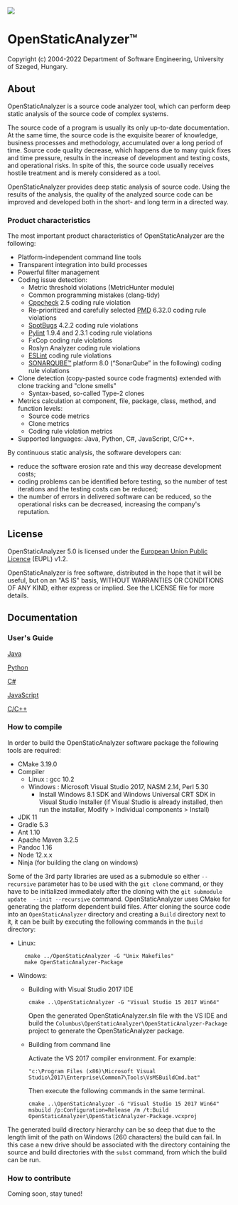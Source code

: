 ![](OpenStaticAnalyzer/doc/logo/OSA_small.png)
# OpenStaticAnalyzer™
Copyright (c) 2004-2022 Department of Software Engineering, University of Szeged, Hungary.

## About

OpenStaticAnalyzer is a source code analyzer tool, which can perform deep static analysis of the source code of complex systems.

The source code of a program is usually its only up-to-date documentation. At the same time, the source code is the exquisite bearer of knowledge, business processes and methodology, accumulated over a long period of time. Source code quality decrease, which happens due to many quick fixes and time pressure, results in the increase of development and testing costs, and operational risks. In spite of this, the source code usually receives hostile treatment and is merely considered as a tool.

OpenStaticAnalyzer provides deep static analysis of source code. Using the results of the analysis, the quality of the analyzed source code can be improved and developed both in the short- and long term in a directed way.

### Product characteristics

The most important product characteristics of OpenStaticAnalyzer are the following:
- Platform-independent command line tools
- Transparent integration into build processes
- Powerful filter management
- Coding issue detection:
    - Metric threshold violations (MetricHunter module)
    - Common programming mistakes (clang-tidy)
    - [Cppcheck] 2.5 coding rule violation
    - Re-prioritized and carefully selected [PMD] 6.32.0 coding rule violations
    - [SpotBugs] 4.2.2 coding rule violations
    - [Pylint] 1.9.4 and 2.3.1 coding rule violations
    - FxCop coding rule violations
    - Roslyn Analyzer coding rule violations
    - [ESLint] coding rule violations
    - [SONARQUBE™] platform 8.0 (“SonarQube” in the following) coding rule violations
- Clone detection (copy-pasted source code fragments) extended with clone tracking and "clone smells"
    - Syntax-based, so-called Type-2 clones
- Metrics calculation at component, file, package, class, method, and function levels:
    - Source code metrics
    - Clone metrics
    - Coding rule violation metrics
- Supported languages: Java, Python, C#, JavaScript, C/C++.

[Cppcheck]:http://cppcheck.sourceforge.net/
[PMD]:https://pmd.github.io
[SpotBugs]:https://spotbugs.github.io
[Pylint]:http://www.pylint.org/
[ESLint]:https://eslint.org/
[SONARQUBE™]:https://www.sonarqube.org

By continuous static analysis, the software developers can:
- reduce the software erosion rate and this way decrease development costs;
- coding problems can be identified before testing, so the number of test iterations and the testing costs can be reduced;
- the number of errors in delivered software can be reduced, so the operational risks can be decreased, increasing the company's reputation.

## License
OpenStaticAnalyzer 5.0 is licensed under the [European Union Public Licence](https://joinup.ec.europa.eu/software/page/eupl) (EUPL) v1.2.

OpenStaticAnalyzer is free software, distributed in the hope that it will be useful, but on an "AS IS" basis, WITHOUT WARRANTIES OR CONDITIONS OF ANY KIND, either express or implied. See the LICENSE file for more details.

## Documentation

### User's Guide

[Java](OpenStaticAnalyzer/java/doc/usersguide/md/Main.md)

[Python](OpenStaticAnalyzer/python/doc/usersguide/md/Main.md)

[C#](OpenStaticAnalyzer/csharp/doc/usersguide/md/Main.md)

[JavaScript](OpenStaticAnalyzer/javascript/doc/usersguide/md/Main.md)

[C/C++](OpenStaticAnalyzer/cpp/doc/usersguide/md/Main.md)

### How to compile

In order to build the OpenStaticAnalyzer software package the following tools are required:


- CMake 3.19.0
- Compiler
    - Linux : gcc 10.2
    - Windows : Microsoft Visual Studio 2017, NASM 2.14, Perl 5.30
        - Install Windows 8.1 SDK and Windows Universal CRT SDK in Visual Studio Installer (if Visual Studio is already installed, then run the installer, Modify > Individual components > Install)
- JDK 11
- Gradle 5.3
- Ant 1.10
- Apache Maven 3.2.5
- Pandoc 1.16
- Node 12.x.x
- Ninja (for building the clang on windows)


Some of the 3rd party libraries are used as a submodule so either `--recursive` 
parameter has to be used with the `git clone` command, or they have to be 
initialized immediately after the cloning with the `git submodule update 
--init --recursive` command. OpenStaticAnalyzer uses CMake for generating the 
platform dependent build files. After cloning the source code into an 
`OpenStaticAnalyzer` directory and creating a `Build` directory next to it, it can be 
built by executing the following commands in the `Build` directory:

- Linux:
    
        cmake ../OpenStaticAnalyzer -G "Unix Makefiles"
        make OpenStaticAnalyzer-Package

- Windows:

    - Building with Visual Studio 2017 IDE
    
        `cmake ..\OpenStaticAnalyzer -G "Visual Studio 15 2017 Win64"`
   
        Open the generated OpenStaticAnalyzer.sln file with the VS IDE and build the `Columbus\OpenStaticAnalyzer\OpenStaticAnalyzer-Package` project to generate the OpenStaticAnalyzer package.
    
    - Building from command line
        
        Activate the VS 2017 compiler environment. For example:
        
        `"c:\Program Files (x86)\Microsoft Visual Studio\2017\Enterprise\Common7\Tools\VsMSBuildCmd.bat"`
        
        Then execute the following commands in the same terminal.
        
        ```
        cmake ..\OpenStaticAnalyzer -G "Visual Studio 15 2017 Win64"
        msbuild /p:Configuration=Release /m /t:Build OpenStaticAnalyzer\OpenStaticAnalyzer-Package.vcxproj
        ```    

The generated build directory hierarchy can be so deep that due to the length limit of the path on Windows (260 characters) the build can fail. In this case a new drive should be associated with the directory containing the source and build directories with the `subst` command, from which the build can be run.

### How to contribute
Coming soon, stay tuned!
